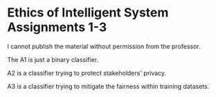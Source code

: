 # Ethics of Intelligent System Assignments 1-3

I cannot publish the material without permission from the professor.

The A1 is just a binary classifier.

A2 is a classifier trying to protect stakeholders' privacy.

A3 is a classifier trying to mitigate the fairness within training datasets.
